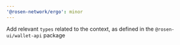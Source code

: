 ```yaml
---
'@rosen-network/ergo': minor
---
```


Add relevant `types` related to the context, as defined in the `@rosen-ui/wallet-api` package
